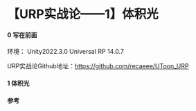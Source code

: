 # 【URP实战论——1】体积光

#### 0 写在前面

环境：
Unity2022.3.0
Universal RP 14.0.7

URP实战论Github地址：https://github.com/recaeee/UToon_URP

#### 1 体积光

#### 参考